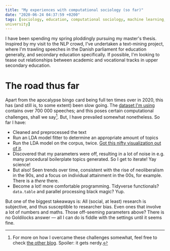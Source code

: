 ```yaml
---
title: "My experiences with computational sociology (so far)"
date: "2020-06-24 04:37:59 +0200"
tags: [sociology, education, computational sociology, machine learning,
university]
---
```


I have been spending my spring ploddingly pursuing my master's thesis.
Inspired by my visit to the NLP crowd, I've undertaken a text-mining project, where I'm trawling speeches in the Danish parliament for education generally, and secondary education specifically.
If possible, I'm looking to tease out relationships between academic and vocational tracks in upper secondary education.

# The road thus far

Apart from the apocalypse bingo card being full ten times over in 2020, this has (and still is, to some extent) been slow going.
The [dataset I'm using](https://gitlab.com/maltelau/folketinget/) contains over 700 000 speeches; and this poses certain computational challenges, shall we say[^server].
But, I have prevailed somewhat nonetheless.
So far I have:

- Cleaned and preprocessed the text
- Run an LDA model fitter to determine an appropriate amount of topics
- Run the LDA model on the corpus, twice. [Got this nifty visualization out of it](https://ldavis.andersens.xyz).
- Discovered that my parameters were off, resulting in a lot of noise in e.g. many procedural boilerplate topics generated. So I get to iterate! Yay science!
- But also! Seen trends over time, consistent with the rise of neoliberalism in the 90s, and a focus on individual attainment in the 00s, for example. There is a *there* there.
- Become a lot! more comfortable programming. Tidyverse functionals? `data.table` and parallel processing black magic? Yup.

But one of the biggest takeaways is: All (social, at least) research is subjective, and thus susceptible to researcher bias.
Even ones that involve a lot of numbers and maths.
Those off-seeming parameters above?
There is no Goldilocks answer — all I can do is fiddle with the settings until it seems fine.

[^server]: For more on how I overcame these challenges somewhat, feel free to check [the other blog](https://norseghost.com/posts/dl380e-g8/). Spoiler: it gets nerdy.
